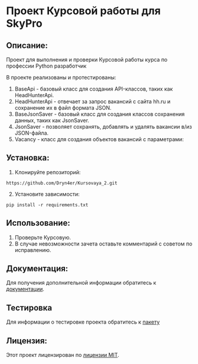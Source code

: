 # Проект Курсовой работы для SkyPro

## Описание:

Проект для выполнения и проверки Курсовой работы курса по профессии Python разработчик

В проекте реализованы и протестированы:
1. BaseApi - базовый класс для создания API-классов, таких как HeadHunterApi.
2. HeadHunterApi - отвечает за запрос вакансий с сайта hh.ru и сохранение их в файл формата JSON.
3. BaseJsonSaver - базовый класс для создания классов сохранения данных, таких как JsonSaver.
4. JsonSaver - позволяет сохранять, добавлять и удалять вакансии в/из JSON-файла.
5. Vacancy - класс для создания объектов вакансий с параметрами:

 ## Установка:

1. Клонируйте репозиторий:
```
https://github.com/Dryn4er/Kursovaya_2.git
```
2. Установите зависимости:
```
pip install -r requirements.txt
```
## Использование:

1. Проверьте Курсовую.
2. В случае невозможности зачета оставьте комментарий с советом по исправлению.

## Документация:

Для получения дополнительной информации обратитесь к [документации](README.md).

## Тестировка

Для информации о тестировке проекта обратитесь к [пакету](tests)

## Лицензия:

Этот проект лицензирован по [лицензии MIT](LICENSE).
